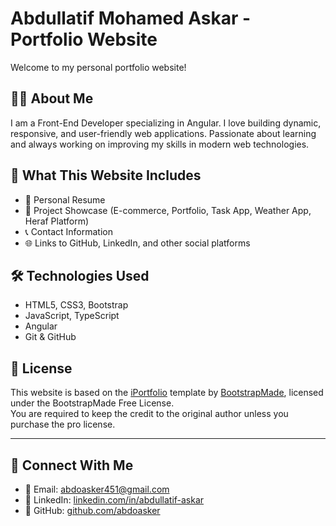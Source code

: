 # Abdullatif Mohamed Askar - Portfolio Website

Welcome to my personal portfolio website!

## 👨‍💻 About Me
I am a Front-End Developer specializing in Angular. I love building dynamic, responsive, and user-friendly web applications. Passionate about learning and always working on improving my skills in modern web technologies.

## 🚀 What This Website Includes
- 👤 Personal Resume
- 💼 Project Showcase (E-commerce, Portfolio, Task App, Weather App, Heraf Platform)
- 📞 Contact Information
- 🌐 Links to GitHub, LinkedIn, and other social platforms

## 🛠️ Technologies Used
- HTML5, CSS3, Bootstrap
- JavaScript, TypeScript
- Angular
- Git & GitHub

## 📄 License
This website is based on the [iPortfolio](https://bootstrapmade.com/iportfolio-bootstrap-portfolio-websites-template/) template by [BootstrapMade](https://bootstrapmade.com/), licensed under the BootstrapMade Free License.  
You are required to keep the credit to the original author unless you purchase the pro license.

---

## 🔗 Connect With Me
- 📧 Email: abdoasker451@gmail.com
- 💼 LinkedIn: [linkedin.com/in/abdullatif-askar](https://linkedin.com/in/abdullatif-askar)
- 🐙 GitHub: [github.com/abdoasker](https://github.com/abdoasker)
